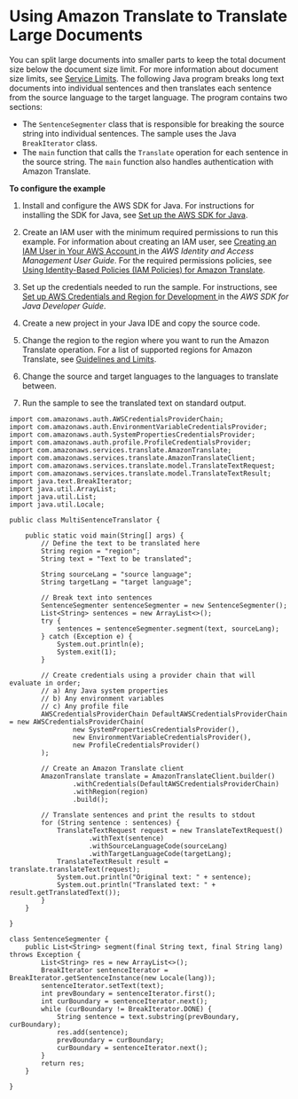 # Using Amazon Translate to Translate Large Documents<a name="examples-split"></a>

You can split large documents into smaller parts to keep the total document size below the document size limit\. For more information about document size limits, see [Service Limits](limits-guidelines.md#limits)\. The following Java program breaks long text documents into individual sentences and then translates each sentence from the source language to the target language\. The program contains two sections:
+ The `SentenceSegmenter` class that is responsible for breaking the source string into individual sentences\. The sample uses the Java `BreakIterator` class\.
+ The `main` function that calls the `Translate` operation for each sentence in the source string\. The `main` function also handles authentication with Amazon Translate\.

**To configure the example**

1. Install and configure the AWS SDK for Java\. For instructions for installing the SDK for Java, see [ Set up the AWS SDK for Java](https://docs.aws.amazon.com/sdk-for-java/v1/developer-guide/setup-install.html)\.

1. Create an IAM user with the minimum required permissions to run this example\. For information about creating an IAM user, see [ Creating an IAM User in Your AWS Account ](https://docs.aws.amazon.com/IAM/latest/UserGuide/id_users_create.html) in the *AWS Identity and Access Management User Guide*\. For the required permissions policies, see [Using Identity\-Based Policies \(IAM Policies\) for Amazon Translate](access-control-managing-permissions.md)\.

1. Set up the credentials needed to run the sample\. For instructions, see [ Set up AWS Credentials and Region for Development ](https://docs.aws.amazon.com/sdk-for-java/v1/developer-guide/setup-credentials.html) in the *AWS SDK for Java Developer Guide*\.

1. Create a new project in your Java IDE and copy the source code\.

1. Change the region to the region where you want to run the Amazon Translate operation\. For a list of supported regions for Amazon Translate, see [Guidelines and Limits](limits-guidelines.md)\. 

1. Change the source and target languages to the languages to translate between\.

1. Run the sample to see the translated text on standard output\.

```
import com.amazonaws.auth.AWSCredentialsProviderChain;
import com.amazonaws.auth.EnvironmentVariableCredentialsProvider;
import com.amazonaws.auth.SystemPropertiesCredentialsProvider;
import com.amazonaws.auth.profile.ProfileCredentialsProvider;
import com.amazonaws.services.translate.AmazonTranslate;
import com.amazonaws.services.translate.AmazonTranslateClient;
import com.amazonaws.services.translate.model.TranslateTextRequest;
import com.amazonaws.services.translate.model.TranslateTextResult;
import java.text.BreakIterator;
import java.util.ArrayList;
import java.util.List;
import java.util.Locale;

public class MultiSentenceTranslator {

    public static void main(String[] args) {
        // Define the text to be translated here
        String region = "region";
        String text = "Text to be translated";

        String sourceLang = "source language";
        String targetLang = "target language";

        // Break text into sentences
        SentenceSegmenter sentenceSegmenter = new SentenceSegmenter();
        List<String> sentences = new ArrayList<>();
        try {
            sentences = sentenceSegmenter.segment(text, sourceLang);
        } catch (Exception e) {
            System.out.println(e);
            System.exit(1);
        }

        // Create credentials using a provider chain that will evaluate in order;
        // a) Any Java system properties
        // b) Any environment variables
        // c) Any profile file
        AWSCredentialsProviderChain DefaultAWSCredentialsProviderChain = new AWSCredentialsProviderChain(
                new SystemPropertiesCredentialsProvider(),
                new EnvironmentVariableCredentialsProvider(),
                new ProfileCredentialsProvider()
        );

        // Create an Amazon Translate client
        AmazonTranslate translate = AmazonTranslateClient.builder()
                .withCredentials(DefaultAWSCredentialsProviderChain)
                .withRegion(region)
                .build();

        // Translate sentences and print the results to stdout
        for (String sentence : sentences) {
            TranslateTextRequest request = new TranslateTextRequest()
                    .withText(sentence)
                    .withSourceLanguageCode(sourceLang)
                    .withTargetLanguageCode(targetLang);
            TranslateTextResult result = translate.translateText(request);
            System.out.println("Original text: " + sentence);
            System.out.println("Translated text: " + result.getTranslatedText());
        }
    }

}

class SentenceSegmenter {
    public List<String> segment(final String text, final String lang) throws Exception {
        List<String> res = new ArrayList<>();
        BreakIterator sentenceIterator = BreakIterator.getSentenceInstance(new Locale(lang));
        sentenceIterator.setText(text);
        int prevBoundary = sentenceIterator.first();
        int curBoundary = sentenceIterator.next();
        while (curBoundary != BreakIterator.DONE) {
            String sentence = text.substring(prevBoundary, curBoundary);
            res.add(sentence);
            prevBoundary = curBoundary;
            curBoundary = sentenceIterator.next();
        }
        return res;
    }

}
```